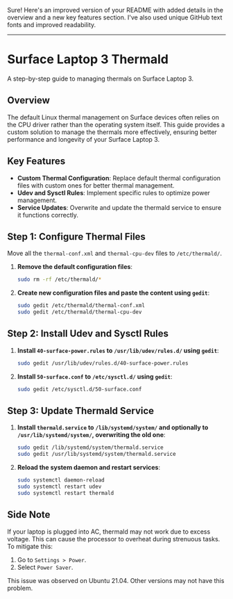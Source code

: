 Sure! Here's an improved version of your README with added details in the overview and a new key features section. I've also used unique GitHub text fonts and improved readability.

---

# Surface Laptop 3 Thermald

A step-by-step guide to managing thermals on Surface Laptop 3.

## Overview

The default Linux thermal management on Surface devices often relies on the CPU driver rather than the operating system itself. This guide provides a custom solution to manage the thermals more effectively, ensuring better performance and longevity of your Surface Laptop 3.

## Key Features

- **Custom Thermal Configuration**: Replace default thermal configuration files with custom ones for better thermal management.
- **Udev and Sysctl Rules**: Implement specific rules to optimize power management.
- **Service Updates**: Overwrite and update the thermald service to ensure it functions correctly.

## Step 1: Configure Thermal Files

Move all the `thermal-conf.xml` and `thermal-cpu-dev` files to `/etc/thermald/`.

1. **Remove the default configuration files**:
    ```bash
    sudo rm -rf /etc/thermald/*
    ```

2. **Create new configuration files and paste the content using `gedit`**:
    ```bash
    sudo gedit /etc/thermald/thermal-conf.xml
    sudo gedit /etc/thermald/thermal-cpu-dev
    ```

## Step 2: Install Udev and Sysctl Rules

1. **Install `40-surface-power.rules` to `/usr/lib/udev/rules.d/` using `gedit`**:
    ```bash
    sudo gedit /usr/lib/udev/rules.d/40-surface-power.rules
    ```

2. **Install `50-surface.conf` to `/etc/sysctl.d/` using `gedit`**:
    ```bash
    sudo gedit /etc/sysctl.d/50-surface.conf
    ```

## Step 3: Update Thermald Service

1. **Install `thermald.service` to `/lib/systemd/system/` and optionally to `/usr/lib/systemd/system/`, overwriting the old one**:
    ```bash
    sudo gedit /lib/systemd/system/thermald.service
    sudo gedit /usr/lib/systemd/system/thermald.service
    ```

2. **Reload the system daemon and restart services**:
    ```bash
    sudo systemctl daemon-reload
    sudo systemctl restart udev
    sudo systemctl restart thermald
    ```

## Side Note

If your laptop is plugged into AC, thermald may not work due to excess voltage. This can cause the processor to overheat during strenuous tasks. To mitigate this:

1. Go to `Settings > Power`.
2. Select `Power Saver`.

This issue was observed on Ubuntu 21.04. Other versions may not have this problem.
